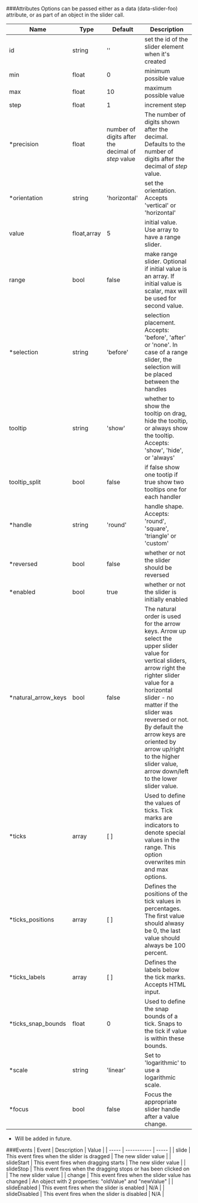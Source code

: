 ###Attributes
Options can be passed either as a data (data-slider-foo) attribute, or as part of an object in the slider call.

| Name | Type |	Default |	Description |
| ---- | ---- | ------- | -----------|
| id | string | '' | set the id of the slider element when it's created |
| min |	float	| 0 |	minimum possible value |
| max |	float |	10 |	maximum possible value |
| step | float |	1 |	increment step |
| *precision | float |	number of digits after the decimal of _step_ value |	The number of digits shown after the decimal. Defaults to the number of digits after the decimal of _step_ value. |
| *orientation |	string | 'horizontal' |	set the orientation. Accepts 'vertical' or 'horizontal' |
| value |	float,array |	5	| initial value. Use array to have a range slider. |
| range |	bool |	false	| make range slider. Optional if initial value is an array. If initial value is scalar, max will be used for second value. |
| *selection |	string |	'before' |	selection placement. Accepts: 'before', 'after' or 'none'. In case of a range slider, the selection will be placed between the handles |
| tooltip |	string |	'show' |	whether to show the tooltip on drag, hide the tooltip, or always show the tooltip. Accepts: 'show', 'hide', or 'always' |
| tooltip_split |	bool |	false |	if false show one tootip if true show two tooltips one for each handler |
| *handle |	string |	'round' |	handle shape. Accepts: 'round', 'square', 'triangle' or 'custom' |
| *reversed | bool | false | whether or not the slider should be reversed |
| *enabled | bool | true | whether or not the slider is initially enabled |
| *natural_arrow_keys | bool | false | The natural order is used for the arrow keys. Arrow up select the upper slider value for vertical sliders, arrow right the righter slider value for a horizontal slider - no matter if the slider was reversed or not. By default the arrow keys are oriented by arrow up/right to the higher slider value, arrow down/left to the lower slider value. |
| *ticks | array | [ ] | Used to define the values of ticks. Tick marks are indicators to denote special values in the range. This option overwrites min and max options. |
| *ticks_positions | array | [ ] | Defines the positions of the tick values in percentages. The first value should alwasy be 0, the last value should always be 100 percent. |
| *ticks_labels | array | [ ] | Defines the labels below the tick marks. Accepts HTML input. |
| *ticks_snap_bounds | float | 0 | Used to define the snap bounds of a tick. Snaps to the tick if value is within these bounds. |
| *scale | string | 'linear' | Set to 'logarithmic' to use a logarithmic scale. |
| *focus | bool | false | Focus the appropriate slider handle after a value change. |

* Will be added in future.

###Events
| Event | Description | Value |
| ----- | ----------- | ----- |
| slide | This event fires when the slider is dragged | The new slider value |
| slideStart | This event fires when dragging starts | The new slider value |
| slideStop | This event fires when the dragging stops or has been clicked on | The new slider value |
| change | This event fires when the slider value has changed | An object with 2 properties: "oldValue" and "newValue" |
| slideEnabled | This event fires when the slider is enabled | N/A |
| slideDisabled | This event fires when the slider is disabled | N/A |



